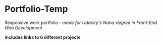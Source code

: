 # Portfolio-Temp
Responsive work portfolio - 
*made for Udacity's Nano-degree in Front-End Web Development* 

**Includes links to 6 different projects**


